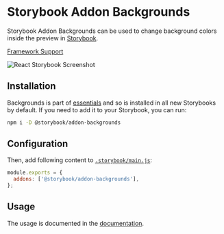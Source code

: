 # Storybook Addon Backgrounds

Storybook Addon Backgrounds can be used to change background colors inside the preview in [Storybook](https://storybook.js.org).

[Framework Support](https://storybook.js.org/docs/react/api/frameworks-feature-support)

![React Storybook Screenshot](https://raw.githubusercontent.com/nslabspl/storybook/dev/code/addons/backgrounds/docs/addon-backgrounds.gif)

## Installation

Backgrounds is part of [essentials](https://storybook.js.org/docs/react/essentials/introduction) and so is installed in all new Storybooks by default. If you need to add it to your Storybook, you can run:

```sh
npm i -D @storybook/addon-backgrounds
```

## Configuration

Then, add following content to [`.storybook/main.js`](https://storybook.js.org/docs/react/configure/overview#configure-your-storybook-project):

```js
module.exports = {
  addons: ['@storybook/addon-backgrounds'],
};
```

## Usage

The usage is documented in the [documentation](https://storybook.js.org/docs/react/essentials/backgrounds).
